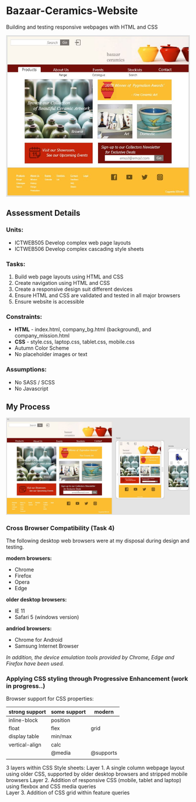 # Bazaar-Ceramics-Website
Building and testing responsive webpages with HTML and CSS

![alt text][index.html]

[index.html]: https://github.com/SD-Smith/Bazaar-Ceramics-Website/blob/master/index.jpg
"Bazaar Ceramics Home Page"

## Assessment Details

### Units: 
* ICTWEB505 Develop complex web page layouts
* ICTWEB506 Develop complex cascading style sheets

### Tasks:
1. Build web page layouts using HTML and CSS
2. Create navigation using HTML and CSS
3. Create a responsive design suit different devices
4. Ensure HTML and CSS are validated and tested in all major browsers
5. Ensure website is accessible

### Constraints:
* __HTML__ - index.html, company_bg.html (background), and company_mission.html
* __CSS__ - style.css, laptop.css, tablet.css, mobile.css
* Autumn Color Scheme
* No placeholder images or text

### Assumptions:
* No SASS / SCSS
* No Javascript

## My Process
![alt text][prototypes]

[prototypes]: https://github.com/SD-Smith/Bazaar-Ceramics-Website/blob/master/prototypes.jpg
"late stage prototypes drawn in Adobe XD"

### Cross Browser Compatibility (Task 4)
The following desktop web browsers were at my disposal during design and testing.

__modern browsers:__
* Chrome
* Firefox
* Opera
* Edge

__older desktop browsers:__
* IE 11
* Safari 5 (windows version)

__andriod browsers:__
* Chrome for Android
* Samsung Internet Browser

_In addition, the device emulation tools provided by Chrome, Edge and Firefox have been used._ 

### Applying CSS styling through Progressive Enhancement (work in progress..)

Browser support for CSS properties:

|strong support | some support | modern |
|--------------|--------------|--------------|
| inline-block |   position   |              |
| float        |   flex       |   grid       |
| display table |  min/max   | |
| vertical-align | calc |  |
|  | @media  | @supports |
|  |  |  |

3 layers within CSS Style sheets:
Layer 1. A single column webpage layout using older CSS, supported by older desktop browsers and stripped mobile browsers
Layer 2. Addition of responsive CSS (mobile, tablet and laptop) using flexbox and CSS media queries  
Layer 3. Addition of CSS grid within feature queries
